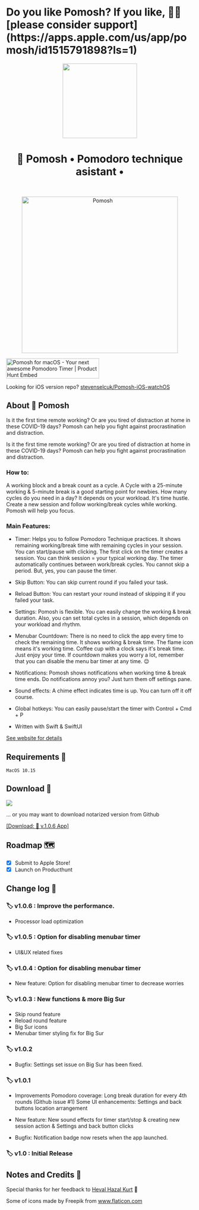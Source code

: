 

<h1>Do you like Pomosh? If you like, 👍🏻 [please consider support](https://apps.apple.com/us/app/pomosh/id1515791898?ls=1) </h1>

<div align="center">
	<img src="https://imgur.com/qcyQcIV.png" width="200" height="200" />
	<h1><strong>🍅 Pomosh</strong> • Pomodoro technique asistant •</h1>
	
</div>
<br>

<p align="center">
<a href="https://apps.apple.com/us/app/garlic-for-remote-jobs/id1509031122?ls=1" target="_blank">
    <img
      src="https://raw.githubusercontent.com/stevenselcuk/Pomosh-macOS/master/demo.gif"
      height="420"
      alt="Pomosh"
      title="Pomosh | Pomodoro technique asistant"
    /></a>

	
  </p>
  

  <a href="https://www.producthunt.com/posts/pomosh-for-macos?utm_source=badge-featured&utm_medium=badge&utm_souce=badge-pomosh-for-macos" target="_blank"><img src="https://api.producthunt.com/widgets/embed-image/v1/featured.svg?post_id=204674&theme=light" alt="Pomosh for macOS - Your next awesome Pomodoro Timer | Product Hunt Embed" style="width: 250px; height: 54px;" width="250px" height="54px" /></a>
  

Looking for iOS version repo? [stevenselcuk/Pomosh-iOS-watchOS](https://github.com/stevenselcuk/Pomosh-iOS-watchOS) 

## About 🍅 Pomosh

Is it the first time remote working? Or are you tired of distraction at home in these COVID-19 days? Pomosh can help you fight against procrastination and distraction.

Is it the first time remote working? Or are you tired of distraction at home in these COVID-19 days? Pomosh can help you fight against procrastination and distraction.

### How to:

A working block and a break count as a cycle. A Cycle with a 25-minute working & 5-minute break is a good starting point for newbies. How many cycles do you need in a day? It depends on your workload. It's time hustle. Create a new session and follow working/break cycles while working. Pomosh will help you focus.

### Main Features:

- Timer: Helps you to follow Pomodoro Technique practices. It shows remaining working/break time with remaining cycles in your session. You can start/pause with clicking. The first click on the timer creates a session. You can think session = your typical working day. The timer automatically continues between work/break cycles. You cannot skip a period. But, yes, you can pause the timer. 

- Skip Button: You can skip current round if you failed your task.

- Reload Button: You can restart your round instead of skipping it if you failed your task.

- Settings: Pomosh is flexible. You can easily change the working & break duration. Also, you can set total cycles in a session, which depends on your workload and rhythm. 

- Menubar Countdown: There is no need to click the app every time to check the remaining time. It shows working & break time. The flame icon means it's working time. Coffee cup with a clock says it's break time. Just enjoy your time. If countdown makes you worry a lot, remember that you can disable the menu bar timer at any time. 😌

- Notifications: Pomosh shows notifications when working time & break time ends. Do notifications annoy you? Just turn them off settings pane.

- Sound effects: A chime effect indicates time is up. You can turn off it off course.

- Global hotkeys: You can easily pause/start the timer with Control + Cmd + P

- Written with Swift & SwiftUI


[See website for details](https://pomosh.netlify.app/)

## Requirements 🤔

`MacOS 10.15`

## Download 🚀

[![](https://linkmaker.itunes.apple.com/assets/shared/badges/en-us/macappstore-lrg.svg)](https://apps.apple.com/us/app/pomosh/id1515791898?ls=1)

... or you may want to download notarized version from Github

[ [Download: 🍅 v.1.0.6 App] ](https://github.com/stevenselcuk/Pomosh-macOS/releases/download/v.1.0.6/Pomosh.zip)

## Roadmap 🗺

- [x] Submit to Apple Store!
- [x] Launch on Producthunt 

## Change log 🧠

### 🏷 v1.0.6 : Improve the performance. 

- Processor load optimization 

### 🏷 v1.0.5 : Option for disabling menubar timer

- UI&UX related fixes

### 🏷 v1.0.4 : Option for disabling menubar timer

- New feature: Option for disabling menubar timer to decrease worries

### 🏷 v1.0.3 : New functions & more Big Sur

- Skip round feature
- Reload round feature
- Big Sur icons
- Menubar timer styling fix for Big Sur

### 🏷 v1.0.2

- Bugfix: Settings set issue on Big Sur has been fixed.

### 🏷 v1.0.1

- Improvements
 Pomodoro coverage: Long break duration for every 4th rounds (Github issue #1)
 Some UI enhancements: Settings and back buttons location arrangement

- New feature: New sound effects for timer start/stop & creating new session action & Settings and back button clicks 

- Bugfix: Notification badge now resets when the app launched.

### 🏷 v1.0 : Initial Release


## Notes and Credits 🍍

Special thanks for her feedback to [Heval Hazal Kurt](https://github.com/hevalhazalkurt) 🙌

Some of icons made by Freepik from www.flaticon.com

